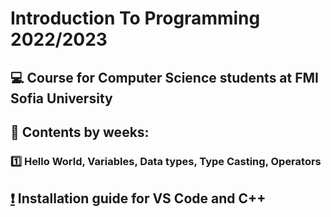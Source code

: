 # Introduction To Programming 2022/2023
## :computer: Course for Computer Science students at FMI Sofia University
## :pushpin: Contents by weeks:
### [:one:](https://github.com/KrashM/Introduction_To_Programming/tree/main/Week%2001) Hello World, Variables, Data types, Type Casting, Operators
## [:exclamation:](https://github.com/KrashM/Introduction_To_Programming/blob/main/Week%2001/Seminar/InstallationGuide.md) Installation guide for VS Code and C++